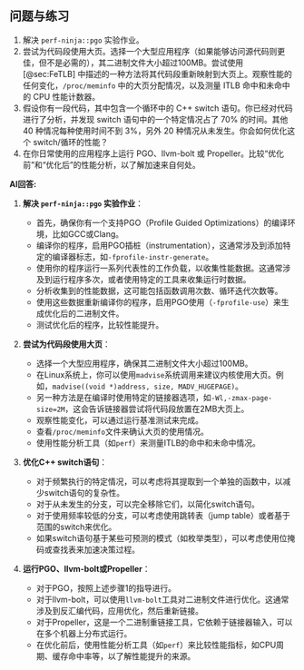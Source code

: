 ## 问题与练习

1. 解决 `perf-ninja::pgo` 实验作业。
2. 尝试为代码段使用大页。选择一个大型应用程序（如果能够访问源代码则更佳，但不是必需的），其二进制文件大小超过100MB。尝试使用 [@sec:FeTLB] 中描述的一种方法将其代码段重新映射到大页上。观察性能的任何变化，`/proc/meminfo` 中的大页分配情况，以及测量 ITLB 命中和未命中的 CPU 性能计数器。
3. 假设你有一段代码，其中包含一个循环中的 C++ switch 语句。你已经对代码进行了分析，并发现 switch 语句中的一个特定情况占了 70% 的时间。其他 40 种情况每种使用时间不到 3%，另外 20 种情况从未发生。你会如何优化这个 switch/循环的性能？
4. 在你日常使用的应用程序上运行 PGO、llvm-bolt 或 Propeller。比较“优化前”和“优化后”的性能分析，以了解加速来自何处。

**AI回答:**

1. **解决 `perf-ninja::pgo` 实验作业**：
   - 首先，确保你有一个支持PGO（Profile Guided Optimizations）的编译环境，比如GCC或Clang。
   - 编译你的程序，启用PGO插桩（instrumentation），这通常涉及到添加特定的编译器标志，如`-fprofile-instr-generate`。
   - 使用你的程序运行一系列代表性的工作负载，以收集性能数据。这通常涉及到运行程序多次，或者使用特定的工具来收集运行时数据。
   - 分析收集到的性能数据，这可能包括函数调用次数、循环迭代次数等。
   - 使用这些数据重新编译你的程序，启用PGO使用（`-fprofile-use`）来生成优化后的二进制文件。
   - 测试优化后的程序，比较性能提升。

2. **尝试为代码段使用大页**：
   - 选择一个大型应用程序，确保其二进制文件大小超过100MB。
   - 在Linux系统上，你可以使用`madvise`系统调用来建议内核使用大页。例如，`madvise((void *)address, size, MADV_HUGEPAGE)`。
   - 另一种方法是在编译时使用特定的链接器选项，如`-Wl,-zmax-page-size=2M`，这会告诉链接器尝试将代码段放置在2MB大页上。
   - 观察性能变化，可以通过运行基准测试来完成。
   - 查看`/proc/meminfo`文件来确认大页的使用情况。
   - 使用性能分析工具（如`perf`）来测量ITLB的命中和未命中情况。

3. **优化C++ switch语句**：
   - 对于频繁执行的特定情况，可以考虑将其提取到一个单独的函数中，以减少switch语句的复杂性。
   - 对于从未发生的分支，可以完全移除它们，以简化switch语句。
   - 对于使用频率较低的分支，可以考虑使用跳转表（jump table）或者基于范围的switch来优化。
   - 如果switch语句基于某些可预测的模式（如枚举类型），可以考虑使用位掩码或查找表来加速决策过程。

4. **运行PGO、llvm-bolt或Propeller**：
   - 对于PGO，按照上述步骤1的指导进行。
   - 对于llvm-bolt，可以使用`llvm-bolt`工具对二进制文件进行优化。这通常涉及到反汇编代码，应用优化，然后重新链接。
   - 对于Propeller，这是一个二进制重链接工具，它依赖于链接器输入，可以在多个机器上分布式运行。
   - 在优化前后，使用性能分析工具（如`perf`）来比较性能指标，如CPU周期、缓存命中率等，以了解性能提升的来源。
